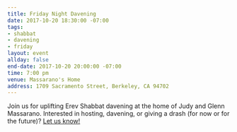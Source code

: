 ```yaml
---
title: Friday Night Davening
date: 2017-10-20 18:30:00 -07:00
tags:
- shabbat
- davening
- friday
layout: event
allday: false
end-date: 2017-10-20 20:00:00 -07:00
time: 7:00 pm
venue: Massarano's Home
address: 1709 Sacramento Street, Berkeley, CA 94702
---
```


Join us for uplifting Erev Shabbat davening at the home of Judy and Glenn Massarano. Interested in hosting, davening, or giving a drash (for now or for the future)? [Let us know!](mailto:info@minyandafna.org)